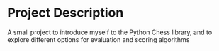 # Project Description

A small project to introduce myself to the Python Chess library, and to explore different options for evaluation and scoring algorithms
